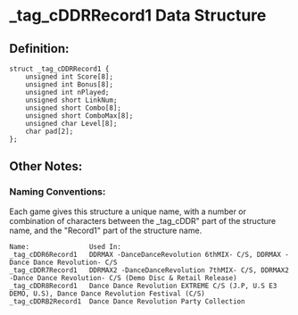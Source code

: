 # _tag_cDDRRecord1 Data Structure

## Definition:
```
struct _tag_cDDRRecord1 {
    unsigned int Score[8];
    unsigned int Bonus[8];
    unsigned int nPlayed;
    unsigned short LinkNum;
    unsigned short Combo[8];
    unsigned short ComboMax[8];
    unsigned char Level[8];
    char pad[2];
};
```

## Other Notes:
### Naming Conventions:
Each game gives this structure a unique name, with a number or combination of characters between the 
_tag_cDDR" part of the structure name, and the "Record1" part of the structure name.

```
Name:               Used In:
_tag_cDDR6Record1   DDRMAX -DanceDanceRevolution 6thMIX- C/S, DDRMAX -Dance Dance Revolution- C/S
_tag_cDDR7Record1   DDRMAX2 -DanceDanceRevolution 7thMIX- C/S, DDRMAX2 -Dance Dance Revolution- C/S (Demo Disc & Retail Release)
_tag_cDDR8Record1   Dance Dance Revolution EXTREME C/S (J.P, U.S E3 DEMO, U.S), Dance Dance Revolution Festival (C/S)
_tag_cDDRB2Record1  Dance Dance Revolution Party Collection
```
